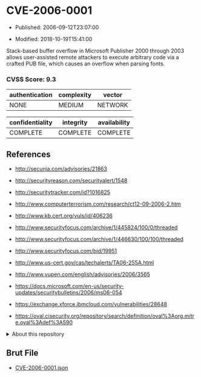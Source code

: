 # CVE-2006-0001

- Published: 2006-09-12T23:07:00

- Modified: 2018-10-19T15:41:00

Stack-based buffer overflow in Microsoft Publisher 2000 through 2003 allows user-assisted remote attackers to execute arbitrary code via a crafted PUB file, which causes an overflow when parsing fonts.

### CVSS Score: **9.3**

| authentication | complexity | vector |
| --- | --- | --- |
| NONE | MEDIUM | NETWORK |

| confidentiality | integrity | availability |
| --- | --- | --- |
| COMPLETE | COMPLETE | COMPLETE |

## References

* http://secunia.com/advisories/21863

* http://securityreason.com/securityalert/1548

* http://securitytracker.com/id?1016825

* http://www.computerterrorism.com/research/ct12-09-2006-2.htm

* http://www.kb.cert.org/vuls/id/406236

* http://www.securityfocus.com/archive/1/445824/100/0/threaded

* http://www.securityfocus.com/archive/1/446630/100/100/threaded

* http://www.securityfocus.com/bid/19951

* http://www.us-cert.gov/cas/techalerts/TA06-255A.html

* http://www.vupen.com/english/advisories/2006/3565

* https://docs.microsoft.com/en-us/security-updates/securitybulletins/2006/ms06-054

* https://exchange.xforce.ibmcloud.com/vulnerabilities/28648

* https://oval.cisecurity.org/repository/search/definition/oval%3Aorg.mitre.oval%3Adef%3A590

<details>
<summary>About this repository</summary> 

  This repository is part of the project [Live Hack CVE](https://github.com/Live-Hack-CVE). Main website can be found [www.live-hack.org](https://www.live-hack.org) 
  
  Made by [Sn0wAlice](https://github.com/Sn0wAlice) for the people that care about security and need to have a feed of the latest CVEs. Hope you enjoy it, don't forget to star the repo and follow me on [Twitter](https://twitter.com/Sn0wAlice) and [Github](https://github.com/Sn0wAlice). And that is my [personnal website](https://www.alice-snow.me/)

  - [Home Page](https://github.com/Live-Hack-CVE)
  - [Framework](https://github.com/Live-Hack-CVE/cve-framework)
  - [CVE database](https://github.com/Live-Hack-CVE/full_database)
  - [Changelog](https://github.com/Live-Hack-CVE/Changelog)
</details>

## Brut File

* [CVE-2006-0001.json](https://raw.githubusercontent.com/Live-Hack-CVE/full_database/main/cves/2006/CVE-2006-0001.json)

